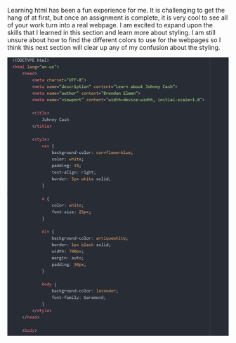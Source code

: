 Learning html has been a fun experience for me. It is challenging to get the hang of at first, but once an assignment is complete, it is very cool to see all of your work turn into a real webpage.
I am excited to expand upon the skills that I learned in this section and learn more about styling. I am still unsure about how to find the different colors to use for the webpages so I think this next section will clear up any of my confusion about the styling.

![Screenshot](./images/Screenshot.png)
